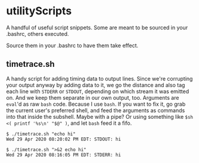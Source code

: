 # utilityScripts

A handful of useful script snippets. Some are meant to be sourced in your .bashrc, others executed.

Source them in your .bashrc to have them take effect.

## timetrace.sh

A handy script for adding timing data to output lines. Since we're corrupting your output anyway by adding data to it, we go the distance and also tag each line with `STDERR` or `STDOUT`, depending on which stream it was emitted on. And we keep them separate in our own output, too. Arguments are `eval`'d as raw `bash` code. Because I use `bash`. If you want to fix it, go grab the current user's preferred shell, and feed the arguments as commands into that inside the subshell. Maybe with a pipe? Or using something like `$sh <( printf '%s\n' "$@" )`, and let `bash` feed it a fifo.

```
$ ./timetrace.sh "echo hi"
Wed 29 Apr 2020 08:20:02 PM EDT: STDOUT: hi
```

```
$ ./timetrace.sh ">&2 echo hi"
Wed 29 Apr 2020 08:16:05 PM EDT: STDERR: hi
```

